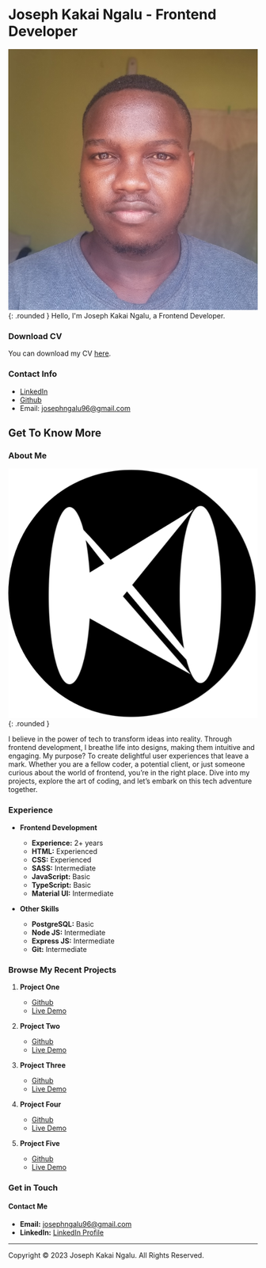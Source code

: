 # Joseph Kakai Ngalu - Frontend Developer
![Joseph Kakai Ngalu profile picture](./assets/profile-pic.jpg){: .rounded }
Hello, I'm Joseph Kakai Ngalu, a Frontend Developer.


### Download CV
You can download my CV [here](./assets/Joseph%20Kakai%20Ngalu%20CV.pdf).

### Contact Info
- [LinkedIn]([link-to-linkedin](https://www.linkedin.com/in/kakai-ngalu-041a96140/))
- [Github]([link-to-github](https://github.com/kakaingalu))
- Email: josephngalu96@gmail.com

## Get To Know More

### About Me

![Kochela Icon](./assets/about-pic.png){: .rounded }

I believe in the power of tech to transform ideas into reality. Through frontend development, I breathe life into designs, making them intuitive and engaging. My purpose? To create delightful user experiences that leave a mark. Whether you are a fellow coder, a potential client, or just someone curious about the world of frontend, you’re in the right place. Dive into my projects, explore the art of coding, and let’s embark on this tech adventure together.

### Experience
- **Frontend Development**
  - **Experience:** 2+ years
  - **HTML:** Experienced
  - **CSS:** Experienced
  - **SASS:** Intermediate
  - **JavaScript:** Basic
  - **TypeScript:** Basic
  - **Material UI:** Intermediate

- **Other Skills**
  - **PostgreSQL:** Basic
  - **Node JS:** Intermediate
  - **Express JS:** Intermediate
  - **Git:** Intermediate

### Browse My Recent Projects
1. **Project One**
   - [Github](https://github.com/kakaingalu/Bekry-Ecommerce)
   - [Live Demo](https://github.com/kakaingalu/Bekry-Ecommerce/blob/main/README.md)

2. **Project Two**
   - [Github](https://github.com/kakaingalu/All-in-one-planner)
   - [Live Demo](https://github.com/kakaingalu/All-in-one-planner/blob/main/README.md)

3. **Project Three**
   - [Github](https://github.com/Laban254/KuizDoc)
   - [Live Demo](https://github.com/Laban254/KuizDoc/blob/main/README.md)

4. **Project Four**
   - [Github](https://github.com/kakaingalu/YoutubeDownloader)
   - [Live Demo](https://github.com/kakaingalu/YoutubeDownloader/blob/main/README.md)

5. **Project Five**
   - [Github](https://github.com/kakaingalu/mikutano)
   - [Live Demo](https://github.com/kakaingalu/mikutano/blob/main/README.md)

### Get in Touch

#### Contact Me
- **Email:** [josephngalu96@gmail.com](mailto:josephngalu96@gmail.com)
- **LinkedIn:** [LinkedIn Profile](https://www.linkedin.com/in/kakai-ngalu-041a96140/)

---

Copyright © 2023 Joseph Kakai Ngalu. All Rights Reserved.
